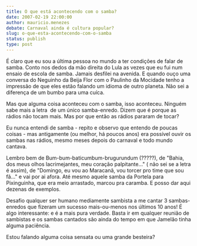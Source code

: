 ```yaml
---
title: O que está acontecendo com o samba? 
date: 2007-02-19 22:00:00
author: mauricio.menezes
debate: Carnaval ainda é cultura popular?
slug: o-que-esta-acontecendo-com-o-samba
status: publish 
type: post
---
```


É claro que eu sou a última pessoa no mundo a ter condições de falar de samba. Conto nos dedos da mão direita do Lula as vezes que eu fui num ensaio de escola de samba. Jamais desfilei na avenida. E quando ouço uma conversa do Neguinho da Beija Flor com o Paulinho da Mocidade tenho a impressão de que eles estão falando um idioma de outro planeta. Não sei a diferença de um bumbo para uma cuíca.


Mas que alguma coisa aconteceu com o samba, isso aconteceu. Ninguém sabe mais a letra  de um único samba-enredo. Dizem que é porque as rádios não tocam mais. Mas por que então as rádios pararam de tocar?


Eu nunca entendi de samba - repito e observo que entendo de poucas coisas - mas antigamente (ou melhor, há poucos anos) era possível ouvir os sambas nas rádios, mesmo meses depois do carnaval e todo mundo cantava.


Lembro bem de Bum-bum-baticumbum-brugurundum (?????), de "Bahia, dos meus olhos lacrimejantes, meu coração palpitante..." ( não sei se a letra é assim), de "Domingo, eu vou ao Maracanã, vou torcer pro time que sou fã..." e vai por ai afora. Até mesmo aquele samba da Portela para Pixinguinha, que era meio arrastado, marcou pra caramba. E posso dar aqui dezenas de exemplos.


Desafio qualquer ser humano mediamente sambista a me cantar 3 sambas-enredos que fizeram um sucesso mais-ou-menos nos últimos 10 anos! É algo interessante: e é a mais pura verdade. Basta ir em qualquer reunião de sambistas e os sambas cantados são ainda do tempo em que Jamelão tinha alguma paciência.


Estou falando alguma coisa sensata ou uma grande besteira?


